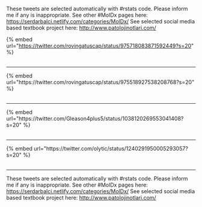 

These tweets are selected automatically with #rstats code. Please inform me if any is inappropriate.
See other #MolDx pages here: https://serdarbalci.netlify.com/categories/MolDx/ 
See selected social media based textbook project here: http://www.patolojinotlari.com/

{% embed url="https://twitter.com/rovingatuscap/status/975718083871592449?s=20" %}<br>
<br>
<hr>
{% embed url="https://twitter.com/rovingatuscap/status/975518927538208768?s=20" %}<br>
<br>
<hr>
{% embed url="https://twitter.com/Gleason4plus5/status/1038120269553041408?s=20" %}<br>
<br>
<hr>
{% embed url="https://twitter.com/olytic/status/1240291950005293057?s=20" %}<br>
<br>
<hr>


These tweets are selected automatically with #rstats code. Please inform me if any is inappropriate.
See other #MolDx pages here: https://serdarbalci.netlify.com/categories/MolDx/ 
See selected social media based textbook project here: http://www.patolojinotlari.com/
